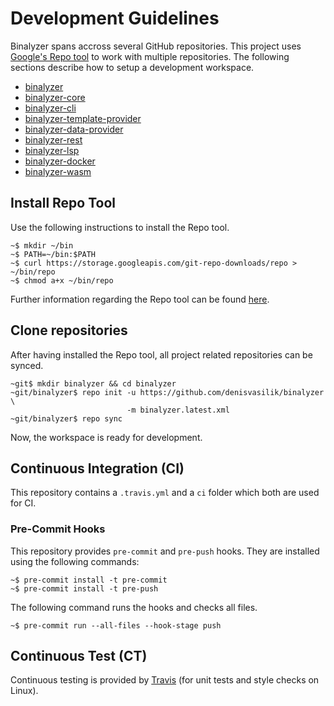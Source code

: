# Development Guidelines

Binalyzer spans accross several GitHub repositories. This project uses
[Google's Repo tool][repo] to work with multiple repositories. The following
sections describe how to setup a development workspace.

* [binalyzer]
* [binalyzer-core]
* [binalyzer-cli]
* [binalyzer-template-provider]
* [binalyzer-data-provider]
* [binalyzer-rest]
* [binalyzer-lsp]
* [binalyzer-docker]
* [binalyzer-wasm]

## Install Repo Tool

Use the following instructions to install the Repo tool.

    ~$ mkdir ~/bin
    ~$ PATH=~/bin:$PATH
    ~$ curl https://storage.googleapis.com/git-repo-downloads/repo > ~/bin/repo
    ~$ chmod a+x ~/bin/repo

Further information regarding the Repo tool can be found [here][repo].

## Clone repositories

After having installed the Repo tool, all project related repositories can be
synced.

    ~git$ mkdir binalyzer && cd binalyzer
    ~git/binalyzer$ repo init -u https://github.com/denisvasilik/binalyzer \
                              -m binalyzer.latest.xml
    ~git/binalyzer$ repo sync

Now, the workspace is ready for development.

## Continuous Integration (CI)

This repository contains a `.travis.yml` and a `ci` folder which both are used
for CI.

### Pre-Commit Hooks

This repository provides `pre-commit` and `pre-push` hooks. They are installed
using the following commands:

```console
~$ pre-commit install -t pre-commit
~$ pre-commit install -t pre-push
```

The following command runs the hooks and checks all files.

```console
~$ pre-commit run --all-files --hook-stage push
```

## Continuous Test (CT)

Continuous testing is provided by [Travis] (for unit tests and style checks
on Linux).

[Travis]: https://travis-ci.org/denisvasilik/binalyzer
[repo]:https://gerrit.googlesource.com/git-repo/+/refs/heads/master/README.md
[binalyzer]: https://github.com/denisvasilik/binalyzer
[binalyzer-core]: https://github.com/denisvasilik/binalyzer-core
[binalyzer-cli]: https://github.com/denisvasilik/binalyzer-cli
[binalyzer-template-provider]: https://github.com/denisvasilik/binalyzer-template-provider
[binalyzer-data-provider]: https://github.com/denisvasilik/binalyzer-data-provider
[binalyzer-rest]: https://github.com/denisvasilik/binalyzer-rest
[binalyzer-lsp]: https://github.com/denisvasilik/binalyzer-lsp
[binalyzer-docker]: https://github.com/denisvasilik/binalyzer-docker
[binalyzer-wasm]: https://github.com/denisvasilik/binalyzer-wasm
